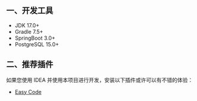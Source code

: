 ## 一、开发工具

- JDK 17.0+
- Gradle 7.5+
- SpringBoot 3.0+
- PostgreSQL 15.0+

## 二、推荐插件

如果您使用 IDEA 并使用本项目进行开发，安装以下插件或许可以有不错的体验：

- [Easy Code](https://plugins.jetbrains.com/plugin/10954-easy-code)
